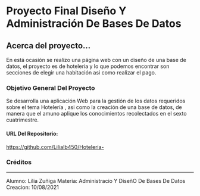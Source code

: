 # Proyecto Final Diseño Y Administración De Bases De Datos

## Acerca del proyecto...
En está ocasión se realizo una página web con un diseño de una base de datos, el proyecto es de hoteleria y lo que podemos encontrar son secciones de elegir una habitación asi como realizar el pago. 

### Objetivo General Del Proyecto 
Se desarrolla una aplicación Web para la gestión de los datos requeridos sobre el tema Hotelería , asi como la creación de una base de datos, de manera que el amuno aplique los conocimientos recolectados en el sexto cuatrimestre. 

####  URL Del Repositorio: 
https://github.com/LiliaIb450/Hoteleria-


### Créditos 

------------

Alumno: Lilia Zuñiga 
Materia: Administracio Y DiseñO De Bases De Datos
Creacion: 10/08/2021
